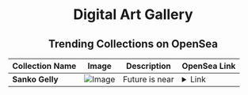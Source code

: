 <div align="center">

# Digital Art Gallery

## Trending Collections on OpenSea

| Collection Name                       | Image                                                                                     | Description                       | OpenSea Link                                                                                          |
|---------------------------------------|-------------------------------------------------------------------------------------------|-----------------------------------|--------------------------------------------------------------------------------------------------------|
| **Sanko Gelly** | ![Image](https://i.seadn.io/s/raw/files/e9f102129b241a71416eacfefd731bdd.jpg?w=500&auto=format?w=200&auto=format) | Future is near | <details><summary>Link</summary>[Sanko Gelly](https://opensea.io/collection/sanko-gelly)</details> |

</div>